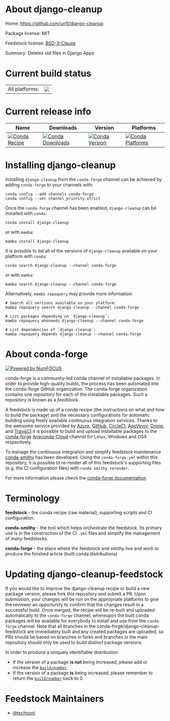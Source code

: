 About django-cleanup
====================

Home: https://github.com/un1t/django-cleanup

Package license: MIT

Feedstock license: [BSD-3-Clause](https://github.com/conda-forge/django-cleanup-feedstock/blob/main/LICENSE.txt)

Summary: Deletes old files in Django Apps

Current build status
====================


<table><tr><td>All platforms:</td>
    <td>
      <a href="https://dev.azure.com/conda-forge/feedstock-builds/_build/latest?definitionId=7407&branchName=main">
        <img src="https://dev.azure.com/conda-forge/feedstock-builds/_apis/build/status/django-cleanup-feedstock?branchName=main">
      </a>
    </td>
  </tr>
</table>

Current release info
====================

| Name | Downloads | Version | Platforms |
| --- | --- | --- | --- |
| [![Conda Recipe](https://img.shields.io/badge/recipe-django--cleanup-green.svg)](https://anaconda.org/conda-forge/django-cleanup) | [![Conda Downloads](https://img.shields.io/conda/dn/conda-forge/django-cleanup.svg)](https://anaconda.org/conda-forge/django-cleanup) | [![Conda Version](https://img.shields.io/conda/vn/conda-forge/django-cleanup.svg)](https://anaconda.org/conda-forge/django-cleanup) | [![Conda Platforms](https://img.shields.io/conda/pn/conda-forge/django-cleanup.svg)](https://anaconda.org/conda-forge/django-cleanup) |

Installing django-cleanup
=========================

Installing `django-cleanup` from the `conda-forge` channel can be achieved by adding `conda-forge` to your channels with:

```
conda config --add channels conda-forge
conda config --set channel_priority strict
```

Once the `conda-forge` channel has been enabled, `django-cleanup` can be installed with `conda`:

```
conda install django-cleanup
```

or with `mamba`:

```
mamba install django-cleanup
```

It is possible to list all of the versions of `django-cleanup` available on your platform with `conda`:

```
conda search django-cleanup --channel conda-forge
```

or with `mamba`:

```
mamba search django-cleanup --channel conda-forge
```

Alternatively, `mamba repoquery` may provide more information:

```
# Search all versions available on your platform:
mamba repoquery search django-cleanup --channel conda-forge

# List packages depending on `django-cleanup`:
mamba repoquery whoneeds django-cleanup --channel conda-forge

# List dependencies of `django-cleanup`:
mamba repoquery depends django-cleanup --channel conda-forge
```


About conda-forge
=================

[![Powered by
NumFOCUS](https://img.shields.io/badge/powered%20by-NumFOCUS-orange.svg?style=flat&colorA=E1523D&colorB=007D8A)](https://numfocus.org)

conda-forge is a community-led conda channel of installable packages.
In order to provide high-quality builds, the process has been automated into the
conda-forge GitHub organization. The conda-forge organization contains one repository
for each of the installable packages. Such a repository is known as a *feedstock*.

A feedstock is made up of a conda recipe (the instructions on what and how to build
the package) and the necessary configurations for automatic building using freely
available continuous integration services. Thanks to the awesome service provided by
[Azure](https://azure.microsoft.com/en-us/services/devops/), [GitHub](https://github.com/),
[CircleCI](https://circleci.com/), [AppVeyor](https://www.appveyor.com/),
[Drone](https://cloud.drone.io/welcome), and [TravisCI](https://travis-ci.com/)
it is possible to build and upload installable packages to the
[conda-forge](https://anaconda.org/conda-forge) [Anaconda-Cloud](https://anaconda.org/)
channel for Linux, Windows and OSX respectively.

To manage the continuous integration and simplify feedstock maintenance
[conda-smithy](https://github.com/conda-forge/conda-smithy) has been developed.
Using the ``conda-forge.yml`` within this repository, it is possible to re-render all of
this feedstock's supporting files (e.g. the CI configuration files) with ``conda smithy rerender``.

For more information please check the [conda-forge documentation](https://conda-forge.org/docs/).

Terminology
===========

**feedstock** - the conda recipe (raw material), supporting scripts and CI configuration.

**conda-smithy** - the tool which helps orchestrate the feedstock.
                   Its primary use is in the construction of the CI ``.yml`` files
                   and simplify the management of *many* feedstocks.

**conda-forge** - the place where the feedstock and smithy live and work to
                  produce the finished article (built conda distributions)


Updating django-cleanup-feedstock
=================================

If you would like to improve the django-cleanup recipe or build a new
package version, please fork this repository and submit a PR. Upon submission,
your changes will be run on the appropriate platforms to give the reviewer an
opportunity to confirm that the changes result in a successful build. Once
merged, the recipe will be re-built and uploaded automatically to the
`conda-forge` channel, whereupon the built conda packages will be available for
everybody to install and use from the `conda-forge` channel.
Note that all branches in the conda-forge/django-cleanup-feedstock are
immediately built and any created packages are uploaded, so PRs should be based
on branches in forks and branches in the main repository should only be used to
build distinct package versions.

In order to produce a uniquely identifiable distribution:
 * If the version of a package **is not** being increased, please add or increase
   the [``build/number``](https://docs.conda.io/projects/conda-build/en/latest/resources/define-metadata.html#build-number-and-string).
 * If the version of a package **is** being increased, please remember to return
   the [``build/number``](https://docs.conda.io/projects/conda-build/en/latest/resources/define-metadata.html#build-number-and-string)
   back to 0.

Feedstock Maintainers
=====================

* [@tschoonj](https://github.com/tschoonj/)


